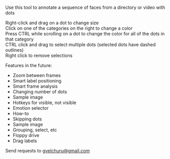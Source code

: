 Use this tool to annotate a sequence of faces from a directory or video with dots

Right-click and drag on a dot to change size<br />
Click on one of the categories on the right to change a color<br />
Press CTRL while scrolling on a dot to change the color for all of the dots in that category <br />
CTRL click and drag to select multiple dots (selected dots have dashed outlines)<br />
Right click to remove selections  <br />

Features in the future:

- Zoom between frames
- Smart label positioning
- Smart frame analysis
- Changing number of dots
- Sample image
- Hotkeys for visible, not visible
- Emotion selector
- How-to
- Skipping dots
- Sample image
- Grouping, select, etc
- Floppy drive
- Drag labels





Send requests to gvelchuru@gmail.com